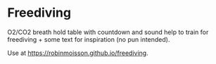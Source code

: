 # Freediving

O2/CO2 breath hold table with countdown and sound help to train for freediving + some text for inspiration (no pun intended).

Use at https://robinmoisson.github.io/freediving.
